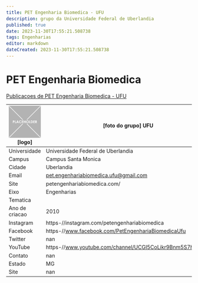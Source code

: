 ```yaml
---
title: PET Engenharia Biomedica - UFU
description: grupo da Universidade Federal de Uberlandia
published: true
date: 2023-11-30T17:55:21.508738
tags: Engenharias
editor: markdown
dateCreated: 2023-11-30T17:55:21.508738
---
```


# PET Engenharia Biomedica

[Publicacoes de PET Engenharia Biomedica - UFU](/atividade/30PETEngenhariaBiomedicaUFU/feed.md)

| ![placeholder.png](/placeholder.png) [logo] | [foto do grupo] UFU         |
| ------------------------------------------- | ------------------------------------------------- |
| Universidade                                | Universidade Federal de Uberlandia      |
| Campus                                      | Campus Santa Monica            |
| Cidade                                      | Uberlandia             |
| Email                                       | pet.engenhariabiomedica.ufu@gmail.com             |
| Site                                        | petengenhariabiomedica.com/              |
| Eixo                                        | Engenharias              |
| Tematica                                    |           |
| Ano de criacao                              | 2010        |
| Instagram                                   | https-//instagram.com/petengenhariabiomedica         |
| Facebook                                    | https-//www.facebook.com/PetEngenhariaBiomedicaUfu          |
| Twitter                                     | nan           |
| YouTube                                     | https-//www.youtube.com/channel/UCGI5CoLikr9Bnm5S7h14y8Q           |
| Contato                                     | nan         |
| Estado                                      |  MG            |
| Site                                        | nan |
